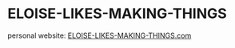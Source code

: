 # ELOISE-LIKES-MAKING-THINGS
personal website: [ELOISE-LIKES-MAKING-THINGS.com](http://eloise-likes-making-things.com/)
